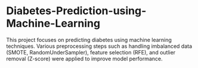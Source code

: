 # Diabetes-Prediction-using-Machine-Learning
This project focuses on predicting diabetes using machine learning techniques. Various preprocessing steps such as handling imbalanced data (SMOTE, RandomUnderSampler), feature selection (RFE), and outlier removal (Z-score) were applied to improve model performance.
